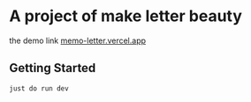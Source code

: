 # A project of make letter beauty

the demo link [memo-letter.vercel.app](https://memo-letter.vercel.app)

## Getting Started

```bash
just do run dev
```
